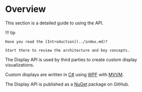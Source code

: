 # Overview

This section is a detailed guide to using the API.

!!! tip

    Have you read the [Introduction](../index.md)?
    
    Start there to review the architecture and key concepts.

The Display API is used by third parties to create custom display visualizations.

Custom displays are written in [C#](https://docs.microsoft.com/en-us/dotnet/csharp/tour-of-csharp/) using [WPF](https://docs.microsoft.com/en-us/visualstudio/designers/getting-started-with-wpf) with [MVVM](https://en.wikipedia.org/wiki/Model%E2%80%93view%E2%80%93viewmodel).

The Display API is published as a [NuGet](https://github.com/mat-docs/packages) package on GitHub.